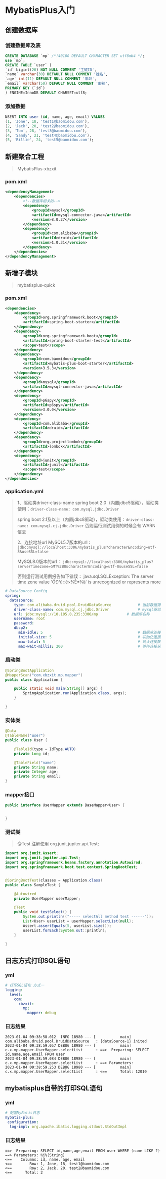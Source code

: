 # MybatisPlus入门

## 创建数据库

### 创建数据库及表

```sql
CREATE DATABASE `mp` /*!40100 DEFAULT CHARACTER SET utf8mb4 */;
use `mp`;
CREATE TABLE `user` (
`id` bigint(20) NOT NULL COMMENT '主键ID',
`name` varchar(30) DEFAULT NULL COMMENT '姓名',
`age` int(11) DEFAULT NULL COMMENT '年龄',
`email` varchar(50) DEFAULT NULL COMMENT '邮箱',
PRIMARY KEY (`id`)
) ENGINE=InnoDB DEFAULT CHARSET=utf8;
```

### 添加数据

```sql
NSERT INTO user (id, name, age, email) VALUES
(1, 'Jone', 18, 'test1@baomidou.com'),
(2, 'Jack', 20, 'test2@baomidou.com'),
(3, 'Tom', 28, 'test3@baomidou.com'),
(4, 'Sandy', 21, 'test4@baomidou.com'),
(5, 'Billie', 24, 'test5@baomidou.com');
```

## 新建聚合工程

> MybatisPlus-xbzxit

### pom.xml

```xml
<dependencyManagement>
    <dependencies>
        <!--数据库相关的-->
        <dependency>
            <groupId>mysql</groupId>
            <artifactId>mysql-connector-java</artifactId>
            <version>8.0.27</version>
        </dependency>
        <dependency>
            <groupId>com.alibaba</groupId>
            <artifactId>druid</artifactId>
            <version>1.0.31</version>
        </dependency>
    </dependencies>
</dependencyManagement>
```

## 新增子模块

> mybatisplus-quick

### pom.xml

```xml
<dependencies>
    <dependency>
        <groupId>org.springframework.boot</groupId>
        <artifactId>spring-boot-starter</artifactId>
    </dependency>
    <dependency>
        <groupId>org.springframework.boot</groupId>
        <artifactId>spring-boot-starter-test</artifactId>
        <scope>test</scope>
    </dependency>
    <dependency>
        <groupId>com.baomidou</groupId>
        <artifactId>mybatis-plus-boot-starter</artifactId>
        <version>3.5.3</version>
    </dependency>
    <dependency>
        <groupId>mysql</groupId>
        <artifactId>mysql-connector-java</artifactId>
    </dependency>
    <dependency>
        <groupId>p6spy</groupId>
        <artifactId>p6spy</artifactId>
        <version>3.0.0</version>
    </dependency>
    <dependency>
        <groupId>com.alibaba</groupId>
        <artifactId>druid</artifactId>
    </dependency>
    <dependency>
        <groupId>org.projectlombok</groupId>
        <artifactId>lombok</artifactId>
    </dependency>
    <dependency>
        <groupId>junit</groupId>
        <artifactId>junit</artifactId>
        <scope>test</scope>
    </dependency>
</dependencies>
```

### application.yml

> 1、驱动类driver-class-name
> spring boot 2.0（内置jdbc5驱动），驱动类使用：`driver-class-name: com.mysql.jdbc.Driver`
>
> spring boot 2.1及以上（内置jdbc8驱动），驱动类使用：`driver-class-name: com.mysql.cj.jdbc.Driver`
> 否则运行测试用例的时候会有 WARN 信息
>
> 2、连接地址url
> MySQL5.7版本的url：
> `jdbc:mysql://localhost:3306/mybatis_plus?characterEncoding=utf-8&useSSL=false`
>
> MySQL8.0版本的url：
> `jdbc:mysql://localhost:3306/mybatis_plus?serverTimezone=GMT%2B8&characterEncoding=utf-8&useSSL=false`
>
> 否则运行测试用例报告如下错误：
> java.sql.SQLException: The server time zone value 'ÖÐ¹ú±ê×¼Ê±¼ä' is unrecognized or represents more

```yml
# DataSource Config
spring:
  datasource:
    type: com.alibaba.druid.pool.DruidDataSource            # 当前数据源操作类型
    driver-class-name: com.mysql.cj.jdbc.Driver             # mysql驱动包
    url: jdbc:mysql://10.105.0.235:3306/mp             # 数据库名称
    username: root
    password:
    dbcp2:
      min-idle: 5                                           # 数据库连接池的最小维持连接数
      initial-size: 5                                       # 初始化连接数
      max-total: 5                                          # 最大连接数
      max-wait-millis: 200                                  # 等待连接获取的最大超时时间
```

### 启动类

```java
@SpringBootApplication
@MapperScan("com.xbzxit.mp.mapper")
public class Application {

    public static void main(String[] args) {
        SpringApplication.run(Application.class, args);
    }

}
```

### 实体类

```java
@Data
@TableName("user")
public class User {

    @TableId(type = IdType.AUTO)
    private Long id;

    @TableField("name")
    private String name;
    private Integer age;
    private String email;
}
```

### mapper接口

```java
public interface UserMapper extends BaseMapper<User> {


}
```

### 测试类

> @Test 注解使用 org.junit.jupiter.api.Test;

```java
import org.junit.Assert;
import org.junit.jupiter.api.Test;
import org.springframework.beans.factory.annotation.Autowired;
import org.springframework.boot.test.context.SpringBootTest;


@SpringBootTest(classes = Application.class)
public class SampleTest {

    @Autowired
    private UserMapper userMapper;

    @Test
    public void testSelect() {
        System.out.println(("----- selectAll method test ------"));
        List<User> userList = userMapper.selectList(null);
        Assert.assertEquals(5, userList.size());
        userList.forEach(System.out::println);
    }

}
```

## 日志方式打印SQL语句

### yml

```yml
# 打印SQL语句 方式一
logging:
  level:
    com:
      xbzxit:
        mp:
          mapper: debug
```

### 日志结果

```properties
2023-01-04 09:38:58.012  INFO 18980 --- [           main] com.alibaba.druid.pool.DruidDataSource   : {dataSource-1} inited
2023-01-04 09:38:59.057 DEBUG 18980 --- [           main] c.x.mp.mapper.UserMapper.selectList      : ==>  Preparing: SELECT id,name,age,email FROM user
2023-01-04 09:38:59.084 DEBUG 18980 --- [           main] c.x.mp.mapper.UserMapper.selectList      : ==> Parameters: 
2023-01-04 09:38:59.253 DEBUG 18980 --- [           main] c.x.mp.mapper.UserMapper.selectList      : <==      Total: 12010
```

## mybatisplus自带的打印SQL语句

### yml

```yml
# 配置MyBatis日志
mybatis-plus:
 configuration:
  log-impl: org.apache.ibatis.logging.stdout.StdOutImpl
```

### 日志结果

```properties
==>  Preparing: SELECT id,name,age,email FROM user WHERE (name LIKE ?)
==> Parameters: %j%(String)
<==    Columns: id, name, age, email
<==        Row: 1, Jone, 18, test1@baomidou.com
<==        Row: 2, Jack, 20, test2@baomidou.com
<==      Total: 2
```
